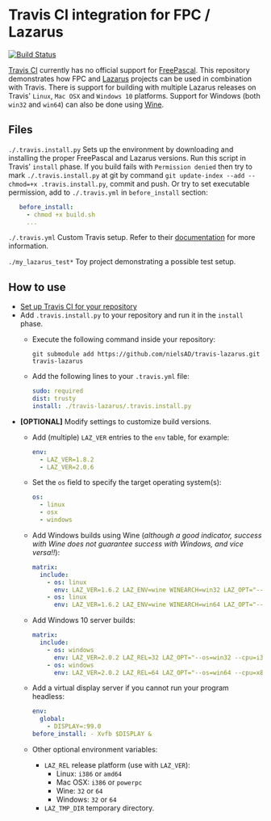 Travis CI integration for FPC / Lazarus
=======================================

[![Build Status](https://travis-ci.org/nielsAD/travis-lazarus.svg?branch=master)](https://travis-ci.org/nielsAD/travis-lazarus)

[Travis CI](https://travis-ci.org/) currently has no official support for [FreePascal](http://freepascal.org/). This repository demonstrates how FPC and [Lazarus](http://www.lazarus-ide.org/) projects can be used in combination with Travis. There is support for building with multiple Lazarus releases on Travis' `Linux`, `Mac OSX` and `Windows 10` platforms. Support for Windows (both `win32` and `win64`) can also be done using [Wine](https://www.winehq.org/).

Files
-----
`./.travis.install.py` Sets up the environment by downloading and installing the proper FreePascal and Lazarus versions. Run this script in Travis' `install` phase. If you build fails with `Permission denied` then try to mark `./.travis.install.py` at git by command `git update-index --add --chmod=+x .travis.install.py`, commit and push. Or try to set executable permission, add to `./.travis.yml` in `before_install` section:
```yaml
   before_install:
     - chmod +x build.sh
     ...
```

`./.travis.yml` Custom Travis setup. Refer to their [documentation](http://docs.travis-ci.com/user/customizing-the-build/) for more information.

`./my_lazarus_test*` Toy project demonstrating a possible test setup.

How to use
----------
- [Set up Travis CI for your repository](http://docs.travis-ci.com/user/for-beginners/)
- Add `.travis.install.py` to your repository and run it in the `install` phase.
  - Execute the following command inside your repository:

    ```shell
    git submodule add https://github.com/nielsAD/travis-lazarus.git travis-lazarus
    ```
  - Add the following lines to your `.travis.yml` file:

    ```yaml
    sudo: required
    dist: trusty
    install: ./travis-lazarus/.travis.install.py
    ```
- **[OPTIONAL]** Modify settings to customize build versions.
  - Add (multiple) `LAZ_VER` entries to the `env` table, for example:

    ```yaml
    env:
      - LAZ_VER=1.8.2
      - LAZ_VER=2.0.6
    ```
  - Set the `os` field to specify the target operating system(s):

    ```yaml
    os:
      - linux
      - osx
      - windows
    ```
  - Add Windows builds using Wine (_although a good indicator, success with Wine does not guarantee success with Windows, and vice versa!!_):

    ```yaml
    matrix:
      include:
        - os: linux
          env: LAZ_VER=1.6.2 LAZ_ENV=wine WINEARCH=win32 LAZ_OPT="--os=win32 --cpu=i386"
        - os: linux
          env: LAZ_VER=1.6.2 LAZ_ENV=wine WINEARCH=win64 LAZ_OPT="--os=win64 --cpu=x86_64"
    ```
  - Add Windows 10 server builds:

    ```yaml
    matrix:
      include:
        - os: windows
          env: LAZ_VER=2.0.2 LAZ_REL=32 LAZ_OPT="--os=win32 --cpu=i386"
        - os: windows
          env: LAZ_VER=2.0.2 LAZ_REL=64 LAZ_OPT="--os=win64 --cpu=x86_64"
    ```
  - Add a virtual display server if you cannot run your program headless:

    ```yaml
    env:
      global:
        - DISPLAY=:99.0
    before_install: - Xvfb $DISPLAY &
    ```
  - Other optional environment variables:
    - `LAZ_REL` release platform (use with `LAZ_VER`):
      - Linux: `i386` or `amd64`
      - Mac OSX: `i386` or `powerpc`
      - Wine: `32` or `64`
      - Windows: `32` or `64`
    - `LAZ_TMP_DIR` temporary directory.
